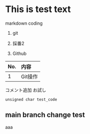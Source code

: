 # This is test text  
markdown coding

1. git

1. 採番2
1. Github 

|No.|内容|  
|:-|:-|  
|1|Git操作|

コメント追加
お試し

`unsigned char test_code`
## main branch change test
aaa
